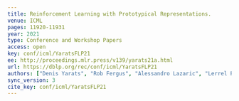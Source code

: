 ```yaml
---
title: Reinforcement Learning with Prototypical Representations.
venue: ICML
pages: 11920-11931
year: 2021
type: Conference and Workshop Papers
access: open
key: conf/icml/YaratsFLP21
ee: http://proceedings.mlr.press/v139/yarats21a.html
url: https://dblp.org/rec/conf/icml/YaratsFLP21
authors: ["Denis Yarats", "Rob Fergus", "Alessandro Lazaric", "Lerrel Pinto"]
sync_version: 3
cite_key: conf/icml/YaratsFLP21
---
```


